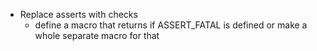  - Replace asserts with checks
    - define a macro that returns if ASSERT_FATAL is defined or make a whole separate macro for that
